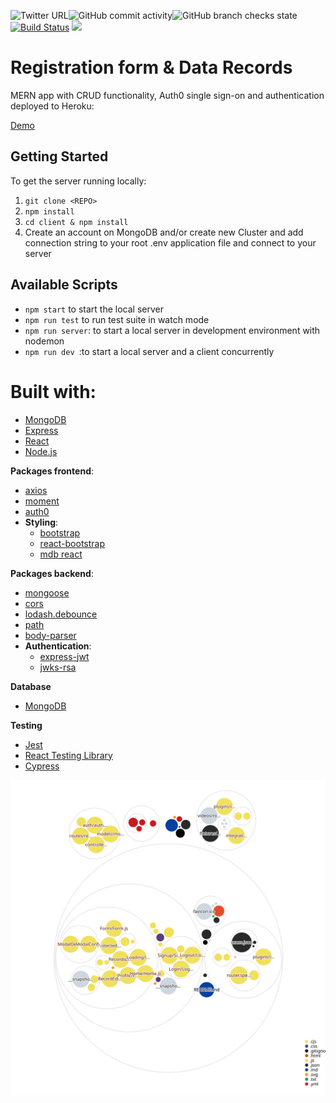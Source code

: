 ![Twitter URL](https://img.shields.io/twitter/url?style=social&url=https%3A%2F%2Ftwitter.com%2FVladBurlutsky)![GitHub commit activity](https://img.shields.io/github/commit-activity/m/nezlobnaya/registration_form?style=plastic)![GitHub branch checks state](https://img.shields.io/github/checks-status/nezlobnaya/registration_form/main)[![Build Status](https://app.travis-ci.com/nezlobnaya/registration_form.svg?branch=main)](https://app.travis-ci.com/nezlobnaya/registration_form) <img src="https://badgen.net/badge/LastUpdate/Sept2021/green?icon=github" />

# Registration form & Data Records

MERN app with CRUD functionality, Auth0 single sign-on and authentication deployed to Heroku:

[Demo](https://reggg-form.herokuapp.com/)

## Getting Started

To get the server running locally:

1. `git clone <REPO>`
2. `npm install`
3. `cd client & npm install`
4. Create an account on MongoDB and/or create new Cluster and add connection string to your root .env application file and connect to your server

## Available Scripts

- `npm start` to start the local server
- `npm run test` to run test suite in watch mode
- `npm run server`: to start a local server in development environment with nodemon
- `npm run dev `:to start a local server and a client concurrently


# <b>Built with</b>:
- [MongoDB](https://www.mongodb.com/)
- [Express](https://expressjs.com/)
- [React](https://reactjs.org)
- [Node.js](https://nodejs.org)


<b>Packages frontend</b>:
- [axios](https://www.npmjs.com/package/axios)
- [moment](https://www.npmjs.com/package/moment)
- [auth0](https://github.com/auth0/auth0-react)
- <b>Styling</b>:
  - [bootstrap](https://www.npmjs.com/package/bootstrap)
  - [react-bootstrap]( https://react-bootstrap.github.io/)
  - [mdb react]( https://mdbootstrap.com/docs/react/)
  
  
 
<b>Packages backend</b>:
- [mongoose](https://www.npmjs.com/package/mongoose)
- [cors](https://www.npmjs.com/package/cors)
- [lodash.debounce](https://www.npmjs.com/package/lodash.debounce)
- [path](https://www.npmjs.com/package/path)
- [body-parser](https://www.npmjs.com/package/body-parser)
- <b>Authentication</b>:
  - [express-jwt](https://github.com/auth0/express-jwt)
  - [jwks-rsa](https://github.com/auth0/node-jwks-rsa)

<b>Database</b>
- [MongoDB](https://www.mongodb.com/)

<b>Testing</b>
- [Jest](https://jestjs.io/)
- [React Testing Library](https://testing-library.com/docs/react-testing-library/intro/)
- [Cypress](https://cypress.io/)

![Visualization of the codebase](./diagram.svg)
